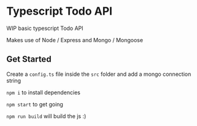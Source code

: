 # Typescript Todo API

WIP basic typescript Todo API

Makes use of Node / Express and Mongo / Mongoose

## Get Started

Create a `config.ts` file inside the `src` folder and add a mongo connection string

`npm i` to install dependencies

`npm start` to get going

`npm run build` will build the js :)
